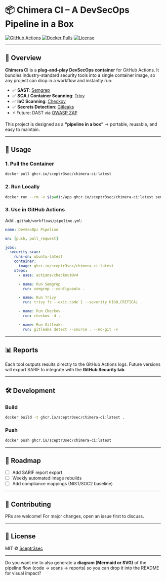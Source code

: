 # 📦 Chimera CI – A DevSecOps Pipeline in a Box

[![GitHub Actions](https://img.shields.io/github/actions/workflow/status/Sceptr3sec/chimera-ci/pipeline.yml?branch=main\&label=CI%2FCD)](https://github.com/Sceptr3sec/chimera-ci/actions)
[![Docker Pulls](https://img.shields.io/badge/GHCR-pull%20image-blue)](https://github.com/users/Sceptr3sec/packages/container/package/chimera-ci)
[![License](https://img.shields.io/github/license/Sceptr3sec/chimera-ci?color=brightgreen)](LICENSE)

---

## 🚀 Overview

**Chimera CI** is a **plug-and-play DevSecOps container** for GitHub Actions.
It bundles industry-standard security tools into a single container image, so any project can drop in a workflow and instantly run:

* ✅ **SAST**: [Semgrep](https://semgrep.dev/)
* ✅ **SCA / Container Scanning**: [Trivy](https://aquasecurity.github.io/trivy/)
* ✅ **IaC Scanning**: [Checkov](https://www.checkov.io/)
* ✅ **Secrets Detection**: [Gitleaks](https://github.com/gitleaks/gitleaks)
* ⚡ Future: DAST via [OWASP ZAP](https://www.zaproxy.org/)

This project is designed as a **“pipeline in a box”** → portable, reusable, and easy to maintain.

---

## 🐳 Usage

### 1. Pull the Container

```bash
docker pull ghcr.io/sceptr3sec/chimera-ci:latest
```

### 2. Run Locally

```bash
docker run --rm -v $(pwd):/app ghcr.io/sceptr3sec/chimera-ci:latest semgrep --config=auto /app
```

### 3. Use in GitHub Actions

Add `.github/workflows/pipeline.yml`:

```yaml
name: DevSecOps Pipeline

on: [push, pull_request]

jobs:
  security-scan:
    runs-on: ubuntu-latest
    container:
      image: ghcr.io/sceptr3sec/chimera-ci:latest
    steps:
      - uses: actions/checkout@v4

      - name: Run Semgrep
        run: semgrep --config=auto .

      - name: Run Trivy
        run: trivy fs --exit-code 1 --severity HIGH,CRITICAL .

      - name: Run Checkov
        run: checkov -d .

      - name: Run Gitleaks
        run: gitleaks detect --source . --no-git -v
```

---

## 📊 Reports

Each tool outputs results directly to the GitHub Actions logs.
Future versions will export SARIF to integrate with the **GitHub Security tab**.

---

## 🛠️ Development

### Build

```bash
docker build -t ghcr.io/sceptr3sec/chimera-ci:latest .
```

### Push

```bash
docker push ghcr.io/sceptr3sec/chimera-ci:latest
```

---

## 📅 Roadmap

* [ ] Add SARIF report export
* [ ] Weekly automated image rebuilds
* [ ] Add compliance mappings (NIST/SOC2 baseline)

---

## 🤝 Contributing

PRs are welcome! For major changes, open an issue first to discuss.

---

## 📜 License

MIT © [Sceptr3sec](https://github.com/Sceptr3sec)

---

Do you want me to also generate a **diagram (Mermaid or SVG)** of the pipeline flow (code → scans → reports) so you can drop it into the README for visual impact?

